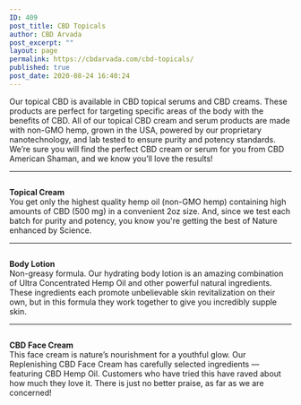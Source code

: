 ```yaml
---
ID: 409
post_title: CBD Topicals
author: CBD Arvada
post_excerpt: ""
layout: page
permalink: https://cbdarvada.com/cbd-topicals/
published: true
post_date: 2020-08-24 16:40:24
---
```

<!-- wp:paragraph -->
<p>Our topical CBD is available in CBD topical serums and CBD creams. These products are perfect for targeting specific areas of the body with the benefits of CBD. All of our topical CBD cream and serum products are made with non-GMO hemp, grown in the USA, powered by our proprietary nanotechnology, and lab tested to ensure purity and potency standards. We’re sure you will find the perfect CBD cream or serum for you from CBD American Shaman, and we know you’ll love the results!</p>
<!-- /wp:paragraph -->

<!-- wp:separator {"className":"is-style-wide"} -->
<hr class="wp-block-separator is-style-wide"/>
<!-- /wp:separator -->

<!-- wp:columns -->
<div class="wp-block-columns"><!-- wp:column {"width":33.33} -->
<div class="wp-block-column" style="flex-basis:33.33%"><!-- wp:image {"id":411,"sizeSlug":"large"} -->
<figure class="wp-block-image size-large"><img src="https://cbdarvada.com/wp-content/uploads/2020/08/anti-inflammatory-topical-cream.jpg" alt="" class="wp-image-411"/></figure>
<!-- /wp:image --></div>
<!-- /wp:column -->

<!-- wp:column {"width":66.66} -->
<div class="wp-block-column" style="flex-basis:66.66%"><!-- wp:paragraph -->
<p><strong>Topical Cream</strong><br>You get only the highest quality hemp oil (non-GMO hemp) containing high amounts of CBD (500 mg) in a convenient 2oz size. And, since we test each batch for purity and potency, you know you're getting the best of Nature enhanced by Science.</p>
<!-- /wp:paragraph --></div>
<!-- /wp:column --></div>
<!-- /wp:columns -->

<!-- wp:separator -->
<hr class="wp-block-separator"/>
<!-- /wp:separator -->

<!-- wp:columns -->
<div class="wp-block-columns"><!-- wp:column {"width":33.33} -->
<div class="wp-block-column" style="flex-basis:33.33%"><!-- wp:image {"id":412,"sizeSlug":"large"} -->
<figure class="wp-block-image size-large"><img src="https://cbdarvada.com/wp-content/uploads/2020/08/hydrating-body-lotion.png" alt="" class="wp-image-412"/></figure>
<!-- /wp:image --></div>
<!-- /wp:column -->

<!-- wp:column {"width":66.66} -->
<div class="wp-block-column" style="flex-basis:66.66%"><!-- wp:paragraph -->
<p><strong>Body Lotion</strong><br>Non-greasy formula. Our hydrating body lotion is an amazing combination of Ultra Concentrated Hemp Oil and other powerful natural ingredients. These ingredients each promote unbelievable skin revitalization on their own, but in this formula they work together to give you incredibly supple skin.</p>
<!-- /wp:paragraph --></div>
<!-- /wp:column --></div>
<!-- /wp:columns -->

<!-- wp:separator -->
<hr class="wp-block-separator"/>
<!-- /wp:separator -->

<!-- wp:columns -->
<div class="wp-block-columns"><!-- wp:column {"width":33.33} -->
<div class="wp-block-column" style="flex-basis:33.33%"><!-- wp:image {"id":416,"sizeSlug":"large"} -->
<figure class="wp-block-image size-large"><img src="https://cbdarvada.com/wp-content/uploads/2020/08/replenishing-face-cream.jpg" alt="" class="wp-image-416"/></figure>
<!-- /wp:image --></div>
<!-- /wp:column -->

<!-- wp:column {"width":66.66} -->
<div class="wp-block-column" style="flex-basis:66.66%"><!-- wp:paragraph -->
<p><strong>CBD Face Cream</strong><br>This face cream is nature’s nourishment for a youthful glow. Our Replenishing CBD Face Cream has carefully selected ingredients — featuring CBD Hemp Oil. Customers who have tried this have raved about how much they love it. There is just no better praise, as far as we are concerned!</p>
<!-- /wp:paragraph --></div>
<!-- /wp:column --></div>
<!-- /wp:columns -->